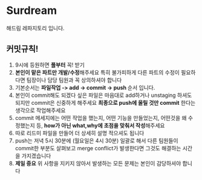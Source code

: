 # Surdream

해드림 레파지토리 입니다.<br>


## 커밋규칙!

1. 9시에 등원하면 <b>풀부터</b> 꼭! 받기
2. <b>본인이 맡은 파트만 개발/수정</b>해주세요 특히 불가피하게 다른 파트의 수정이 필요하다면 팀장이나 담당 팀원과 꼭 상의하셔야 합니다
3. 기본순서는 <b>파일작업 -> add -> commit -> push </b>순서 입니다.
4. 본인이 commit해도 되겠다 싶은 파일은 마음대로 add하거나 unstaging 하셔도 되지만 commit은 신중하게 해주세요 <b>최종으로 push에 올릴 것만 commit</b> 한다는 생각으로 작업해주세요
5. commit 메세지에는 어떤 작업을 했는지, 어떤 기능을 만들었는지, 어떤것을 왜 수정했는지 등, <b>how가 아닌 what,why에 초점을 맞춰서 작성</b>해주세요
6. 따로 리드미 파일을 만들어 더 상세히 설명 적으셔도 됩니다
7. push는 저녁 5시 30분에 (월요일은 4시 30분) 일괄로 해서 다른 팀원들이 commit한 부분도 살펴보고 merge conflict가 발생한다면 그것도 해결하는 시간을 가지겠습니다
8. **제일 중요** 위 사항을 지키지 않아서 발생하는 모든 문제는 본인이 감당하셔야 합니다 
